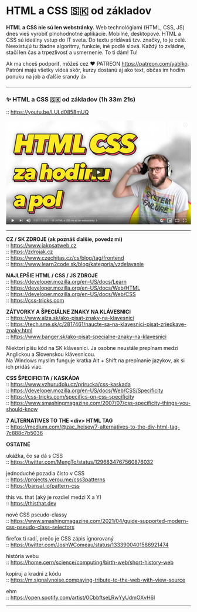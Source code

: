 # HTML a CSS 🇸🇰 od základov

**HTML a CSS nie sú len webstránky.** Web technológiami (HTML, CSS, JS) dnes vieš vyrobiť plnohodnotné aplikácie. Mobilné, desktopové. HTML a CSS sú ideálny vstup do IT sveta. Do textu pridávaš tzv. značky, to je celé. Neexistujú tu žiadne algoritmy, funkcie, iné podlé slová. Každý to zvládne, stačí len čas a trpezlivosť a usmernenie. To ti dám! Tu!
  
Ak ma chceš podporiť, môžeš cez ❤️ PATREON https://patreon.com/yablko.    
Patróni majú všetky videá skôr, kurzy dostanú aj ako text, občas im hodím ponuku na job a ďalšie srandy 👍  

---

### ✨ HTML a CSS 🇸🇰 od základov (1h 33m 21s)  
:: https://youtu.be/LULd0858mUQ  
  
[![youtube tutorial link](html-css-zaklady.jpg)](https://youtu.be/LULd0858mUQ)  
  
--- 
  
**CZ / SK ZDROJE (ak poznáš ďalšie, povedz mi)**  
:: https://www.jakpsatweb.cz  
:: https://zdrojak.cz  
:: https://www.czechitas.cz/cs/blog/tag/frontend  
:: https://www.learn2code.sk/blog/kategoria/vzdelavanie  

**NAJLEPŠIE HTML / CSS / JS ZDROJE**  
:: https://developer.mozilla.org/en-US/docs/Learn  
:: https://developer.mozilla.org/en-US/docs/Web/HTML  
:: https://developer.mozilla.org/en-US/docs/Web/CSS  
:: https://css-tricks.com  
  
**ZÁTVORKY A ŠPECIÁLNE ZNAKY NA KLÁVESNICI**  
:: https://www.alza.sk/ako-pisat-znaky-na-klavesnici  
:: https://tech.sme.sk/c/2817461/naucte-sa-na-klavesnici-pisat-zriedkave-znaky.html  
:: https://www.banger.sk/ako-pisat-specialne-znaky-na-klavesnici  

Niektorí píšu kód na SK klávesnici. Ja osobne neustále prepínam medzi Anglickou a Slovenskou klávesnicou.  
Na Windows myslím funguje kratka Alt + Shift na prepínanie jazykov, ak si ich pridáš viac.  

**CSS ŠPECIFICITA / KASKÁDA**  
:: https://www.vzhurudolu.cz/prirucka/css-kaskada  
:: https://developer.mozilla.org/en-US/docs/Web/CSS/Specificity  
:: https://css-tricks.com/specifics-on-css-specificity  
:: https://www.smashingmagazine.com/2007/07/css-specificity-things-you-should-know  

**7 ALTERNATIVES TO THE &lt;div&gt; HTML TAG**  
:: https://medium.com/@zac_heisey/7-alternatives-to-the-div-html-tag-7c888c7b5036  

**OSTATNÉ** 

ukážka, čo sa dá s CSS  
:: https://twitter.com/MengTo/status/1296834767560876032  
  
jednoduché pozadia čisto v CSS  
:: https://projects.verou.me/css3patterns  
:: https://bansal.io/pattern-css  

this vs. that (aký je rozdiel medzi X a Y)  
:: https://thisthat.dev  

nové CSS pseudo-classy  
:: https://www.smashingmagazine.com/2021/04/guide-supported-modern-css-pseudo-class-selectors  

firefox ti radí, prečo je CSS zápis ignorovaný  
:: https://twitter.com/JoshWComeau/status/1333900401586921474  

história webu  
:: https://home.cern/science/computing/birth-web/short-history-web  

kopíruj a kradni z kódu  
:: https://m.signalvnoise.compaying-tribute-to-the-web-with-view-source  

ehm  
:: https://open.spotify.com/artist/0CbbftseLRwYyUdmOXvH6l  

---

